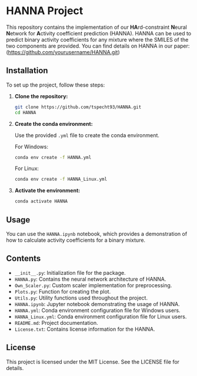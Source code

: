 
# HANNA Project

This repository contains the implementation of our **HA**rd-constraint **N**eural **N**etwork for **A**ctivity coefficient prediction (HANNA). HANNA can be used to predict binary activity coefficients for any mixture where the SMILES of the two components are provided. You can find details on HANNA in our paper:
(https://github.com/yourusername/HANNA.git)

## Installation

To set up the project, follow these steps:

1. **Clone the repository:**

   ```bash
   git clone https://github.com/tspecht93/HANNA.git
   cd HANNA
   ```
2. **Create the conda environment:**

   Use the provided `.yml` file to create the conda environment.

   For Windows:

   ```bash
   conda env create -f HANNA.yml
   ```

   For Linux:

      ```bash
   conda env create -f HANNA_Linux.yml
   ```

   

4. **Activate the environment:**

   ```bash
   conda activate HANNA
   ```

## Usage

You can use the `HANNA.ipynb` notebook, which provides a demonstration of how to calculate activity coefficients for a binary mixture.

## Contents

- `__init__.py`: Initialization file for the package.
- `HANNA.py`: Contains the neural network architecture of HANNA.
- `Own_Scaler.py`: Custom scaler implementation for preprocessing.
- `Plots.py`: Function for creating the plot.
- `Utils.py`: Utility functions used throughout the project.
- `HANNA.ipynb`: Jupyter notebook demonstrating the usage of HANNA.
- `HANNA.yml`: Conda environment configuration file for Windows users.
- `HANNA_Linux.yml`: Conda environment configuration file for Linux users.
- `README.md`: Project documentation.
- `License.txt`: Contains license information for the HANNA.

## License

This project is licensed under the MIT License. See the LICENSE file for details.
